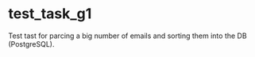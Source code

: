 # test_task_g1
Test tast for parcing a big number of emails and sorting them into the DB (PostgreSQL).
